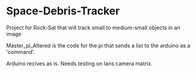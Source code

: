 # Space-Debris-Tracker
Project for Rock-Sat that will track small to medium-small objects in an image

Master_pi_Altered is the code for the pi that sends a list to the arduino as a 'command'.

Arduino recives as is. Needs testing on Ians camera matrix.
